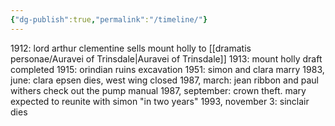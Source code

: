 ```yaml
---
{"dg-publish":true,"permalink":"/timeline/"}
---
```


1912: lord arthur clementine sells mount holly to [[dramatis personae/Auravei of Trinsdale\|Auravei of Trinsdale]]
1913: mount holly draft completed 
1915: orindian ruins excavation
1951: simon and clara marry
1983, june: clara epsen dies, west wing closed
1987, march: jean ribbon and paul withers check out the pump manual
1987, september: crown theft. mary expected to reunite with simon "in two years"
1993, november 3: sinclair dies
